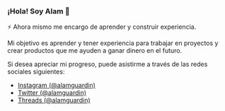 ### ¡Hola! Soy Alam 👋

⚡ Ahora mismo me encargo de aprender y construir experiencia.

Mi objetivo es aprender y tener experiencia para trabajar en proyectos y crear productos que me ayuden a ganar dinero en el futuro.

Si desea apreciar mi progreso, puede asistirme a través de las redes sociales siguientes:

- [Instagram (@alamguardin)](https://www.instagram.com/alamguardin/)
- [Twitter (@alamguardin)](https://twitter.com/alamguardin)
- [Threads (@alamguardin)](https://www.threads.net/@alamguardin)
<!---
alamguardin/alamguardin is a ✨ special ✨ repository because its `README.md` (this file) appears on your GitHub profile.
You can click the Preview link to take a look at your changes.
--->
